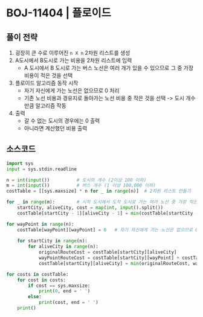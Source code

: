 # BOJ-11404 | 플로이드
## 풀이 전략
1. 굉장히 큰 수로 이루어진 ```n X n``` 2차원 리스트를 생성
2. A도시에서 B도시로 가는 비용을 2차원 리스트에 입력
    - A 도시에서 B 도시로 가는 버스 노선은 여러 개가 있을 수 있으므로 그 중 가장 비용이 적은 것을 선택
3. 플로이드 알고리즘 동작 시작
    - 자기 자신에게 가는 노선은 없으므로 0 처리
    - 기존 노선 비용과 경유지로 돌아가는 노선 비용 중 작은 것을 선택 -> 도시 개수만큼 알고리즘 작동
4. 출력
    - 갈 수 없는 도시의 경우에는 0 출력
    - 아니라면 계산했던 비용 출력  
    

## 소스코드
```python
import sys
input = sys.stdin.readline

n = int(input())          # 도시의 개수 (2이상 100 이하)
m = int(input())          # 버스 개수 (1 이상 100,000 이하)
costTable = [[sys.maxsize] * n for _ in range(n)]  # 2차원 리스트 만들기

for _ in range(m):        # 시작 도시에서 도착 도시로 가는 여러 노선 중 가장 작은 비용 노선 선택
    startCity, aliveCity, cost = map(int, input().split())
    costTable[startCity - 1][aliveCity - 1] = min(costTable[startCity - 1][aliveCity - 1], cost)

for wayPoint in range(n):
    costTable[wayPoint][wayPoint] = 0   # 자기 자신에게 가는 노선은 없으므로 0 처리
    
    for startCity in range(n):
        for aliveCity in range(n):
            originalRouteCost = costTable[startCity][aliveCity]
            wayPointRouteCost = costTable[startCity][wayPoint] + costTable[wayPoint][aliveCity]
            costTable[startCity][aliveCity] = min(originalRouteCost, wayPointRouteCost)

for costs in costTable:
    for cost in costs:
        if cost == sys.maxsize:
            print(0, end = ' ')
        else:
            print(cost, end = ' ')
    print()
```